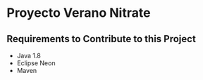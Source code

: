 # Proyecto Verano Nitrate

## Requirements to Contribute to this Project
* Java 1.8
* Eclipse Neon
* Maven

